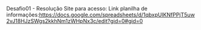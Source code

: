 Desafio01 - Resolução 
Site para acesso:
Link planilha de informações:https://docs.google.com/spreadsheets/d/1qbxpUlKNfPPjT5uw2vJ18HJzSWgs2kkhNm1zWHpNx3c/edit?gid=0#gid=0
